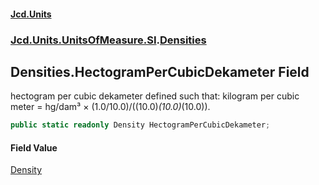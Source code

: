 #### [Jcd.Units](index 'index')
### [Jcd.Units.UnitsOfMeasure.SI](Jcd.Units.UnitsOfMeasure.SI 'Jcd.Units.UnitsOfMeasure.SI').[Densities](Densities 'Jcd.Units.UnitsOfMeasure.SI.Densities')

## Densities.HectogramPerCubicDekameter Field

hectogram per cubic dekameter defined such that: kilogram per cubic meter = hg/dam³ ×
(1.0/10.0)/((10.0)*(10.0)*(10.0)).

```csharp
public static readonly Density HectogramPerCubicDekameter;
```

#### Field Value
[Density](Density 'Jcd.Units.UnitTypes.Density')